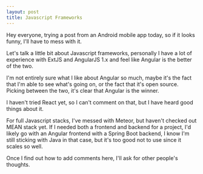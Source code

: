 ```yaml
---
layout: post
title: Javascript Frameworks
---
```

Hey everyone, trying a post from an Android mobile app today, so if it looks funny, I'll have to mess with it.

Let's talk a little bit about Javascript frameworks, personally I have a lot of experience with ExtJS and AngularJS 1.x and feel like Angular is the better of the two.

I'm not entirely sure what I like about Angular so much, maybe it's the fact that I'm able to see what's going on, or the fact that it's open source.  Picking between the two, it's clear that Angular is the winner.

I haven't tried React yet, so I can't comment on that, but I have heard good things about it.

For full Javascript stacks, I've messed with Meteor, but haven't checked out MEAN stack yet.  If I needed both a frontend and backend for a project, I'd likely go with an Angular frontend with a Spring Boot backend, I know I'm still sticking with Java in that case, but it's too good not to use since it scales so well.

Once I find out how to add comments here, I'll ask for other people's thoughts.